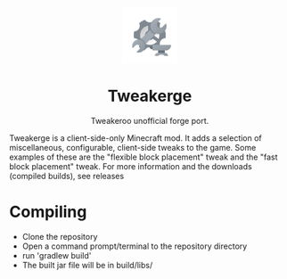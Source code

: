 <center><div align="center">

<img height="100" src="icon/400x400.png" width="100"/>

# Tweakerge

Tweakeroo unofficial forge port.

</div></center>

Tweakerge is a client-side-only Minecraft mod.
It adds a selection of miscellaneous, configurable, client-side tweaks to the game.
Some examples of these are the "flexible block placement" tweak and the "fast block placement" tweak.
For more information and the downloads (compiled builds), see releases

# Compiling

- Clone the repository
- Open a command prompt/terminal to the repository directory
- run 'gradlew build'
- The built jar file will be in build/libs/

